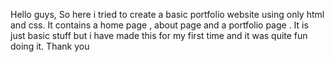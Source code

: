Hello guys,
So here i tried to create a basic portfolio website using only html and css.
It contains a home page , about page and a portfolio page . It is just basic stuff but i have made this for my first time and it was quite fun doing it.
Thank you
